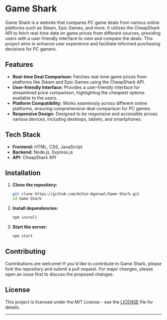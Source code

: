 # Game Shark

Game Shark is a website that compares PC game deals from various online platforms such as Steam, Epic Games, and more. It utilizes the CheapShark API to fetch real-time data on game prices from different sources, providing users with a user-friendly interface to view and compare the deals. This project aims to enhance user experience and facilitate informed purchasing decisions for PC gamers.

## Features

- **Real-time Deal Comparison:** Fetches real-time game prices from platforms like Steam and Epic Games using the CheapShark API.
- **User-friendly Interface:** Provides a user-friendly interface for streamlined price comparison, highlighting the cheapest options available to the users.
- **Platform Compatibility:** Works seamlessly across different online platforms, ensuring comprehensive deal comparison for PC games.
- **Responsive Design:** Designed to be responsive and accessible across various devices, including desktops, tablets, and smartphones.

## Tech Stack

- **Frontend:** HTML, CSS, JavaScript
- **Backend:** Node.js, Express.js
- **API:** CheapShark API
## Installation

1. **Clone the repository:**
    ```bash
    git clone https://github.com/Achin-Agarwal/Game-Shark.git
    cd Game-Shark
    ```
2. **Install dependencies:** 
    ```bash
    npm install
    ```
3. **Start the server:**
    ```bash
    npm start
    ```

## Contributing

Contributions are welcome! If you'd like to contribute to Game Shark, please fork the repository and submit a pull request. For major changes, please open an issue first to discuss the proposed changes.

## License

This project is licensed under the MIT License - see the [LICENSE](LICENSE) file for details.

---
